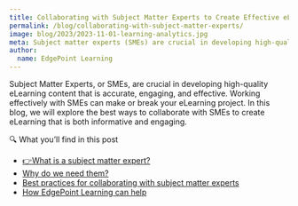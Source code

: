 ```yaml
---
title: Collaborating with Subject Matter Experts to Create Effective eLearning
permalink: /blog/collaborating-with-subject-matter-experts/
image: blog/2023/2023-11-01-learning-analytics.jpg
meta: Subject matter experts (SMEs) are crucial in developing high-quality eLearning content that is accurate, engaging, and effective. Working effectively with SMEs can make or break your eLearning project. Let’s explore the best ways to collaborate with SMEs to create eLearning that is both informative and engaging. 
author:
  name: EdgePoint Learning
---
```


Subject Matter Experts, or SMEs, are crucial in developing high-quality eLearning content that is accurate, engaging, and effective. Working effectively with SMEs can make or break your eLearning project. In this blog, we will explore the best ways to collaborate with SMEs to create eLearning that is both informative and engaging.

<div class="rounded-lg p-4 not-prose font-sans border-b-4 bg-edgepoint-50 border-b-slate-400 ">
  <p class="font-extrabold uppercase text-lg mb-1 text-slate-600 ">🔍 What you’ll find in this post</p>
  <ul class="list-disc list-inside">
    <li><a href="#section1" class="font-semibold hover:text-blue-700">👉What is a subject matter expert?</a></li>
    <li><a href="#section2" class="font-semibold hover:text-blue-700">Why do we need them?</a></li>
    <li><a href="#section3" class="font-semibold hover:text-blue-700">Best practices for collaborating with subject matter experts</a></li>
    <li><a href="#section4" class="font-semibold hover:text-blue-700">How EdgePoint Learning can help</a></li>
  </ul>
</div>
